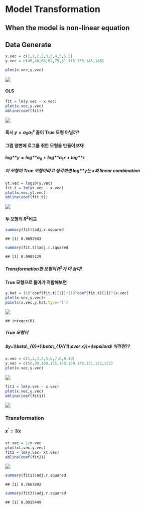 Model Transformation
================

When the model is non-linear equation
-------------------------------------

Data Generate
-------------

``` r
x.vec = c(1,1,2,2,3,3,4,5,5,5)
y.vec = c(45,40,60,62,75,81,115,150,145,148)
```

``` r
plot(x.vec,y.vec)
```

![](Model_Trans_files/figure-markdown_github/unnamed-chunk-2-1.png)

#### OLS

``` r
fit = lm(y.vec ~ x.vec)
plot(x.vec,y.vec)
abline(coef(fit))
```

![](Model_Trans_files/figure-markdown_github/unnamed-chunk-3-1.png)

#### 혹시 *y* = *a*<sub>0</sub>*a*<sub>1</sub><sup>*x*</sup> 꼴이 True 모형 아닐까?

#### 그럼 양변에 로그를 취한 모형을 만들어보자!

#### *l**o**g**y* = *l**o**g**a*<sub>0</sub> + *l**o**g**a*<sub>1</sub>*x* + *l**o**g**ϵ*

##### 이 모형이 True 모형이라고 생각하면 *l**o**g**y*는 x의 linear combination

``` r
yt.vec = log10(y.vec)
fit.t = lm(yt.vec ~ x.vec)
plot(x.vec,yt.vec)
abline(coef(fit.t))
```

![](Model_Trans_files/figure-markdown_github/unnamed-chunk-4-1.png)

#### 두 모형의 *R*<sup>2</sup>비교

``` r
summary(fit)$adj.r.squared
```

    ## [1] 0.9692943

``` r
summary(fit.t)$adj.r.squared
```

    ## [1] 0.9905129

##### Transformation한 모형의 *R*<sup>2</sup>가 더 높다!

#### True 모형으로 돌아가 적합해보면

``` r
y.hat = (10^coef(fit.t)[1])*(10^coef(fit.t)[2])^(x.vec)
plot(x.vec,y.vec)+
points(x.vec,y.hat,type='l')
```

![](Model_Trans_files/figure-markdown_github/unnamed-chunk-6-1.png)

    ## integer(0)

##### True 모형이

##### $y=\\beta\_{0}+\\beta\_{1}({1\\over x})+\\epsilon$ 이라면??

``` r
x.vec = c(1,2,3,4,5,6,7,8,9,10)
y.vec = c(50,80,100,125,140,150,148,151,152,152)
plot(x.vec,y.vec)
```

![](Model_Trans_files/figure-markdown_github/unnamed-chunk-7-1.png)

``` r
fit1 = lm(y.vec ~ x.vec)
plot(x.vec,y.vec)
abline(coef(fit1))
```

![](Model_Trans_files/figure-markdown_github/unnamed-chunk-8-1.png)

### Transformation

##### *x*<sup>′</sup> = 1/*x*

``` r
xt.vec = 1/x.vec
plot(xt.vec,y.vec)
fit2 = lm(y.vec~ xt.vec)
abline(coef(fit2))
```

![](Model_Trans_files/figure-markdown_github/unnamed-chunk-9-1.png)

``` r
summary(fit1)$adj.r.squared
```

    ## [1] 0.7667892

``` r
summary(fit2)$adj.r.squared
```

    ## [1] 0.8915449

